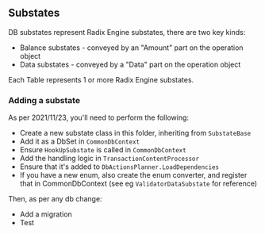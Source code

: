 ## Substates

DB substates represent Radix Engine substates, there are two key kinds:

* Balance substates - conveyed by an "Amount" part on the operation object
* Data substates - conveyed by a "Data" part on the operation object

Each Table represents 1 or more Radix Engine substates.

### Adding a substate

As per 2021/11/23, you'll need to perform the following:

* Create a new substate class in this folder, inheriting from `SubstateBase`
* Add it as a DbSet in `CommonDbContext`
* Ensure `HookUpSubstate` is called in `CommonDbContext`
* Add the handling logic in `TransactionContentProcessor`
* Ensure that it's added to `DbActionsPlanner.LoadDependencies`
* If you have a new enum, also create the enum converter, and register that in CommonDbContext (see eg `ValidatorDataSubstate` for reference)

Then, as per any db change:

* Add a migration
* Test
